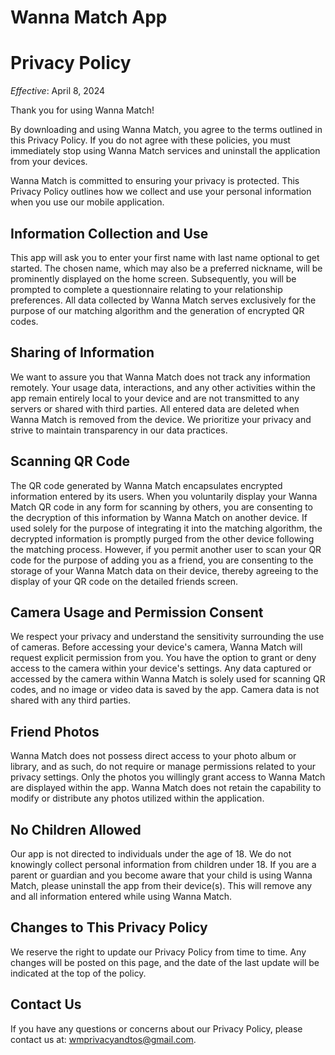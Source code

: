 # Wanna Match App

# Privacy Policy

_Effective_: April 8, 2024

Thank you for using Wanna Match!

By downloading and using Wanna Match, you agree to the terms outlined in this Privacy Policy. If you do not agree with these policies, you must immediately stop using Wanna Match services and uninstall the application from your devices.

Wanna Match is committed to ensuring your privacy is protected. This Privacy Policy outlines how we collect and use your personal information when you use our mobile application.

## Information Collection and Use

This app will ask you to enter your first name with last name optional to get started. The chosen name, which may also be a preferred nickname, will be prominently displayed on the home screen. Subsequently, you will be prompted to complete a questionnaire relating to your relationship preferences. All data collected by Wanna Match serves exclusively for the purpose of our matching algorithm and the generation of encrypted QR codes.

## Sharing of Information

We want to assure you that Wanna Match does not track any information remotely. Your usage data, interactions, and any other activities within the app remain entirely local to your device and are not transmitted to any servers or shared with third parties. All entered data are deleted when Wanna Match is removed from the device. We prioritize your privacy and strive to maintain transparency in our data practices.

## Scanning QR Code

The QR code generated by Wanna Match encapsulates encrypted information entered by its users. When you voluntarily display your Wanna Match QR code in any form for scanning by others, you are consenting to the decryption of this information by Wanna Match on another device. If used solely for the purpose of integrating it into the matching algorithm, the decrypted information is promptly purged from the other device following the matching process. However, if you permit another user to scan your QR code for the purpose of adding you as a friend, you are consenting to the storage of your Wanna Match data on their device, thereby agreeing to the display of your QR code on the detailed friends screen.

## Camera Usage and Permission Consent

We respect your privacy and understand the sensitivity surrounding the use of cameras. Before accessing your device's camera, Wanna Match will request explicit permission from you. You have the option to grant or deny access to the camera within your device's settings. Any data captured or accessed by the camera within Wanna Match is solely used for scanning QR codes, and no image or video data is saved by the app. Camera data is not shared with any third parties.

## Friend Photos

Wanna Match does not possess direct access to your photo album or library, and as such, do not require or manage permissions related to your privacy settings. Only the photos you willingly grant access to Wanna Match are displayed within the app. Wanna Match does not retain the capability to modify or distribute any photos utilized within the application.

## No Children Allowed

Our app is not directed to individuals under the age of 18. We do not knowingly collect personal information from children under 18. If you are a parent or guardian and you become aware that your child is using Wanna Match, please uninstall the app from their device(s). This will remove any and all information entered while using Wanna Match.

## Changes to This Privacy Policy

We reserve the right to update our Privacy Policy from time to time. Any changes will be posted on this page, and the date of the last update will be indicated at the top of the policy.

## Contact Us

If you have any questions or concerns about our Privacy Policy, please contact us at: wmprivacyandtos@gmail.com.
